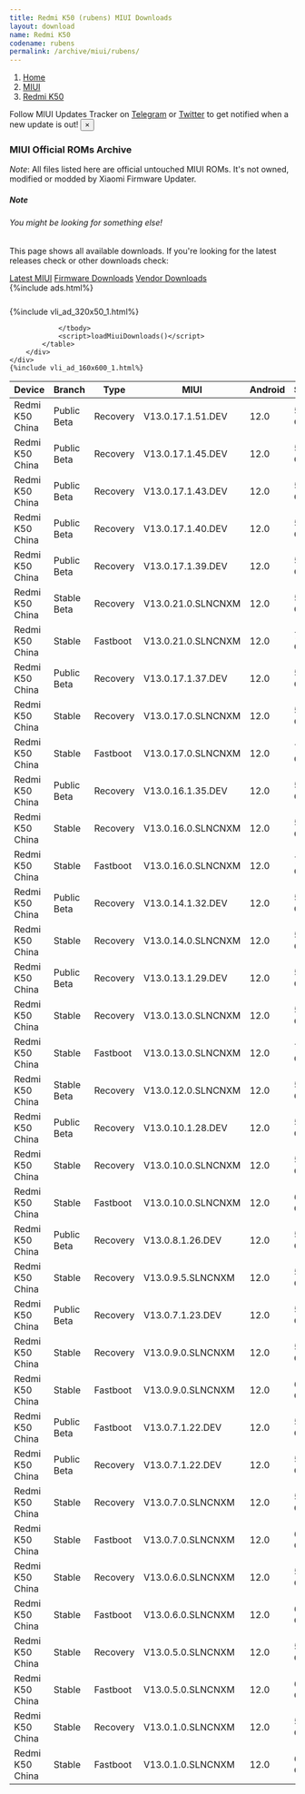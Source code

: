 ```yaml
---
title: Redmi K50 (rubens) MIUI Downloads
layout: download
name: Redmi K50
codename: rubens
permalink: /archive/miui/rubens/
---
```

<nav aria-label="breadcrumb">
    <ol class="breadcrumb">
        <li class="breadcrumb-item"><a href="/">Home</a></li>
        <li class="breadcrumb-item"><a href="/miui/">MIUI</a></li>
        <li class="breadcrumb-item active" aria-current="page"><a href="/miui/rubens/">Redmi K50</a></li>
    </ol>
</nav>
<div class="alert alert-primary alert-dismissible fade show" role="alert">
    Follow MIUI Updates Tracker on <a href="https://t.me/MIUIUpdatesTracker" class="alert-link">Telegram</a>
     or <a href="https://twitter.com/MiFwUpdater" class="alert-link">Twitter</a> to get notified when a new update is out!
    <button type="button" class="close" data-dismiss="alert" aria-label="Close">
        <span aria-hidden="true">&times;</span>
    </button>
</div>

### MIUI Official ROMs Archive
*Note*: All files listed here are official untouched MIUI ROMs. It's not owned, modified or modded by Xiaomi Firmware Updater.
<div class="card">
  <div class="card-body">
    <h5 class="card-title">Note</h5>
    <h6 class="card-subtitle mb-2 text-muted">You might be looking for something else!</h6>
    <p class="card-text">This page shows all available downloads.
     If you're looking for the latest releases check or other downloads check:</p>
    <a href="/miui/rubens/" class="card-link">Latest MIUI</a>
    <a href="/firmware/rubens/" class="card-link">Firmware Downloads</a>
    <a href="/vendor/rubens/" class="card-link">Vendor Downloads</a>
  </div>
</div>
{%include ads.html%}
<div class="row justify-content-center">
    <div class="col-10">
        <div class="table-responsive-md" style="margin-top: 25px;">
            {%include vli_ad_320x50_1.html%}
            <table id="miui" class="display dt-responsive nowrap compact table table-striped table-hover table-sm">
                <thead class="thead-dark">
                    <tr>
                        <th data-ref="device">Device</th>
                        <th data-ref="branch">Branch</th>
                        <th data-ref="type">Type</th>
                        <th data-ref="miui">MIUI</th>
                        <th data-ref="android">Android</th>
                        <th data-ref="size">Size</th>
                        <th data-ref="size">Date</th>
                        <th data-ref="link">Link</th>
                    </tr>
                </thead>
                <tbody>
                <tr><td>Redmi K50 China</td><td>Public Beta</td><td>Recovery</td><td>V13.0.17.1.51.DEV</td><td>12.0</td><td>5.2 GB</td><td>2022-07-22</td><td><a href="/miui/rubens/public beta/V13.0.17.1.51.DEV/">Download</a></td></tr>
<tr><td>Redmi K50 China</td><td>Public Beta</td><td>Recovery</td><td>V13.0.17.1.45.DEV</td><td>12.0</td><td>5.2 GB</td><td>2022-07-08</td><td><a href="/miui/rubens/public beta/V13.0.17.1.45.DEV/">Download</a></td></tr>
<tr><td>Redmi K50 China</td><td>Public Beta</td><td>Recovery</td><td>V13.0.17.1.43.DEV</td><td>12.0</td><td>5.2 GB</td><td>2022-07-01</td><td><a href="/miui/rubens/public beta/V13.0.17.1.43.DEV/">Download</a></td></tr>
<tr><td>Redmi K50 China</td><td>Public Beta</td><td>Recovery</td><td>V13.0.17.1.40.DEV</td><td>12.0</td><td>5.2 GB</td><td>2022-06-24</td><td><a href="/miui/rubens/public beta/V13.0.17.1.40.DEV/">Download</a></td></tr>
<tr><td>Redmi K50 China</td><td>Public Beta</td><td>Recovery</td><td>V13.0.17.1.39.DEV</td><td>12.0</td><td>5.1 GB</td><td>2022-06-17</td><td><a href="/miui/rubens/public beta/V13.0.17.1.39.DEV/">Download</a></td></tr>
<tr><td>Redmi K50 China</td><td>Stable Beta</td><td>Recovery</td><td>V13.0.21.0.SLNCNXM</td><td>12.0</td><td>5.2 GB</td><td>2022-06-17</td><td><a href="/miui/rubens/stable beta/V13.0.21.0.SLNCNXM/">Download</a></td></tr>
<tr><td>Redmi K50 China</td><td>Stable</td><td>Fastboot</td><td>V13.0.21.0.SLNCNXM</td><td>12.0</td><td>7.1 GB</td><td>2022-06-12</td><td><a href="/miui/rubens/stable/V13.0.21.0.SLNCNXM/">Download</a></td></tr>
<tr><td>Redmi K50 China</td><td>Public Beta</td><td>Recovery</td><td>V13.0.17.1.37.DEV</td><td>12.0</td><td>5.1 GB</td><td>2022-06-10</td><td><a href="/miui/rubens/public beta/V13.0.17.1.37.DEV/">Download</a></td></tr>
<tr><td>Redmi K50 China</td><td>Stable</td><td>Recovery</td><td>V13.0.17.0.SLNCNXM</td><td>12.0</td><td>5.2 GB</td><td>2022-06-03</td><td><a href="/miui/rubens/stable/V13.0.17.0.SLNCNXM/">Download</a></td></tr>
<tr><td>Redmi K50 China</td><td>Stable</td><td>Fastboot</td><td>V13.0.17.0.SLNCNXM</td><td>12.0</td><td>7.1 GB</td><td>2022-05-30</td><td><a href="/miui/rubens/stable/V13.0.17.0.SLNCNXM/">Download</a></td></tr>
<tr><td>Redmi K50 China</td><td>Public Beta</td><td>Recovery</td><td>V13.0.16.1.35.DEV</td><td>12.0</td><td>5.0 GB</td><td>2022-05-27</td><td><a href="/miui/rubens/public beta/V13.0.16.1.35.DEV/">Download</a></td></tr>
<tr><td>Redmi K50 China</td><td>Stable</td><td>Recovery</td><td>V13.0.16.0.SLNCNXM</td><td>12.0</td><td>5.0 GB</td><td>2022-05-24</td><td><a href="/miui/rubens/stable/V13.0.16.0.SLNCNXM/">Download</a></td></tr>
<tr><td>Redmi K50 China</td><td>Stable</td><td>Fastboot</td><td>V13.0.16.0.SLNCNXM</td><td>12.0</td><td>7.0 GB</td><td>2022-05-22</td><td><a href="/miui/rubens/stable/V13.0.16.0.SLNCNXM/">Download</a></td></tr>
<tr><td>Redmi K50 China</td><td>Public Beta</td><td>Recovery</td><td>V13.0.14.1.32.DEV</td><td>12.0</td><td>5.1 GB</td><td>2022-05-20</td><td><a href="/miui/rubens/public beta/V13.0.14.1.32.DEV/">Download</a></td></tr>
<tr><td>Redmi K50 China</td><td>Stable</td><td>Recovery</td><td>V13.0.14.0.SLNCNXM</td><td>12.0</td><td>5.1 GB</td><td>2022-05-19</td><td><a href="/miui/rubens/stable/V13.0.14.0.SLNCNXM/">Download</a></td></tr>
<tr><td>Redmi K50 China</td><td>Public Beta</td><td>Recovery</td><td>V13.0.13.1.29.DEV</td><td>12.0</td><td>5.0 GB</td><td>2022-05-13</td><td><a href="/miui/rubens/public beta/V13.0.13.1.29.DEV/">Download</a></td></tr>
<tr><td>Redmi K50 China</td><td>Stable</td><td>Recovery</td><td>V13.0.13.0.SLNCNXM</td><td>12.0</td><td>5.0 GB</td><td>2022-05-07</td><td><a href="/miui/rubens/stable/V13.0.13.0.SLNCNXM/">Download</a></td></tr>
<tr><td>Redmi K50 China</td><td>Stable</td><td>Fastboot</td><td>V13.0.13.0.SLNCNXM</td><td>12.0</td><td>7.0 GB</td><td>2022-05-05</td><td><a href="/miui/rubens/stable/V13.0.13.0.SLNCNXM/">Download</a></td></tr>
<tr><td>Redmi K50 China</td><td>Stable Beta</td><td>Recovery</td><td>V13.0.12.0.SLNCNXM</td><td>12.0</td><td>5.1 GB</td><td>2022-04-30</td><td><a href="/miui/rubens/stable beta/V13.0.12.0.SLNCNXM/">Download</a></td></tr>
<tr><td>Redmi K50 China</td><td>Public Beta</td><td>Recovery</td><td>V13.0.10.1.28.DEV</td><td>12.0</td><td>5.1 GB</td><td>2022-04-29</td><td><a href="/miui/rubens/public beta/V13.0.10.1.28.DEV/">Download</a></td></tr>
<tr><td>Redmi K50 China</td><td>Stable</td><td>Recovery</td><td>V13.0.10.0.SLNCNXM</td><td>12.0</td><td>5.0 GB</td><td>2022-04-22</td><td><a href="/miui/rubens/stable/V13.0.10.0.SLNCNXM/">Download</a></td></tr>
<tr><td>Redmi K50 China</td><td>Stable</td><td>Fastboot</td><td>V13.0.10.0.SLNCNXM</td><td>12.0</td><td>6.9 GB</td><td>2022-04-20</td><td><a href="/miui/rubens/stable/V13.0.10.0.SLNCNXM/">Download</a></td></tr>
<tr><td>Redmi K50 China</td><td>Public Beta</td><td>Recovery</td><td>V13.0.8.1.26.DEV</td><td>12.0</td><td>5.0 GB</td><td>2022-04-18</td><td><a href="/miui/rubens/public beta/V13.0.8.1.26.DEV/">Download</a></td></tr>
<tr><td>Redmi K50 China</td><td>Stable</td><td>Recovery</td><td>V13.0.9.5.SLNCNXM</td><td>12.0</td><td>5.1 GB</td><td>2022-04-12</td><td><a href="/miui/rubens/stable/V13.0.9.5.SLNCNXM/">Download</a></td></tr>
<tr><td>Redmi K50 China</td><td>Public Beta</td><td>Recovery</td><td>V13.0.7.1.23.DEV</td><td>12.0</td><td>5.0 GB</td><td>2022-04-08</td><td><a href="/miui/rubens/public beta/V13.0.7.1.23.DEV/">Download</a></td></tr>
<tr><td>Redmi K50 China</td><td>Stable</td><td>Recovery</td><td>V13.0.9.0.SLNCNXM</td><td>12.0</td><td>5.0 GB</td><td>2022-04-07</td><td><a href="/miui/rubens/stable/V13.0.9.0.SLNCNXM/">Download</a></td></tr>
<tr><td>Redmi K50 China</td><td>Stable</td><td>Fastboot</td><td>V13.0.9.0.SLNCNXM</td><td>12.0</td><td>6.9 GB</td><td>2022-04-05</td><td><a href="/miui/rubens/stable/V13.0.9.0.SLNCNXM/">Download</a></td></tr>
<tr><td>Redmi K50 China</td><td>Public Beta</td><td>Fastboot</td><td>V13.0.7.1.22.DEV</td><td>12.0</td><td>5.8 GB</td><td>2022-04-01</td><td><a href="/miui/rubens/public beta/V13.0.7.1.22.DEV/">Download</a></td></tr>
<tr><td>Redmi K50 China</td><td>Public Beta</td><td>Recovery</td><td>V13.0.7.1.22.DEV</td><td>12.0</td><td>5.0 GB</td><td>2022-04-01</td><td><a href="/miui/rubens/public beta/V13.0.7.1.22.DEV/">Download</a></td></tr>
<tr><td>Redmi K50 China</td><td>Stable</td><td>Recovery</td><td>V13.0.7.0.SLNCNXM</td><td>12.0</td><td>5.0 GB</td><td>2022-03-28</td><td><a href="/miui/rubens/stable/V13.0.7.0.SLNCNXM/">Download</a></td></tr>
<tr><td>Redmi K50 China</td><td>Stable</td><td>Fastboot</td><td>V13.0.7.0.SLNCNXM</td><td>12.0</td><td>6.8 GB</td><td>2022-03-27</td><td><a href="/miui/rubens/stable/V13.0.7.0.SLNCNXM/">Download</a></td></tr>
<tr><td>Redmi K50 China</td><td>Stable</td><td>Recovery</td><td>V13.0.6.0.SLNCNXM</td><td>12.0</td><td>5.0 GB</td><td>2022-03-25</td><td><a href="/miui/rubens/stable/V13.0.6.0.SLNCNXM/">Download</a></td></tr>
<tr><td>Redmi K50 China</td><td>Stable</td><td>Fastboot</td><td>V13.0.6.0.SLNCNXM</td><td>12.0</td><td>6.8 GB</td><td>2022-03-24</td><td><a href="/miui/rubens/stable/V13.0.6.0.SLNCNXM/">Download</a></td></tr>
<tr><td>Redmi K50 China</td><td>Stable</td><td>Recovery</td><td>V13.0.5.0.SLNCNXM</td><td>12.0</td><td>5.0 GB</td><td>2022-03-21</td><td><a href="/miui/rubens/stable/V13.0.5.0.SLNCNXM/">Download</a></td></tr>
<tr><td>Redmi K50 China</td><td>Stable</td><td>Fastboot</td><td>V13.0.5.0.SLNCNXM</td><td>12.0</td><td>6.8 GB</td><td>2022-03-17</td><td><a href="/miui/rubens/stable/V13.0.5.0.SLNCNXM/">Download</a></td></tr>
<tr><td>Redmi K50 China</td><td>Stable</td><td>Recovery</td><td>V13.0.1.0.SLNCNXM</td><td>12.0</td><td>5.0 GB</td><td>2022-03-18</td><td><a href="/miui/rubens/stable/V13.0.1.0.SLNCNXM/">Download</a></td></tr>
<tr><td>Redmi K50 China</td><td>Stable</td><td>Fastboot</td><td>V13.0.1.0.SLNCNXM</td><td>12.0</td><td>6.8 GB</td><td>2022-03-05</td><td><a href="/miui/rubens/stable/V13.0.1.0.SLNCNXM/">Download</a></td></tr>

                </tbody>
                <script>loadMiuiDownloads()</script>
            </table>
        </div>
    </div>
    {%include vli_ad_160x600_1.html%}
</div>
